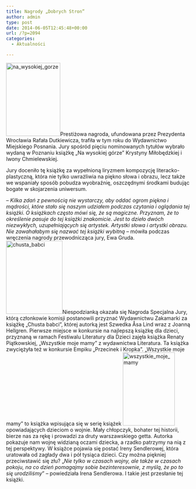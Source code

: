 ```yaml
---
title: Nagrody „Dobrych Stron”
author: admin
type: post
date: 2014-06-05T12:45:48+00:00
url: /?p=2094
categories:
  - Aktualności

---
```


  <a href="http://www.ibby.pl/wp-content/uploads/2014/06/na_wysokiej_gorze.jpg" rel="lightbox[2094]"><img class="alignleft wp-image-2095 size-medium" src="http://www.ibby.pl/wp-content/uploads/2014/06/na_wysokiej_gorze-148x200.jpg" alt="na_wysokiej_gorze" width="148" height="200" srcset="http://www.ibby.pl/wp-content/uploads/2014/06/na_wysokiej_gorze-148x200.jpg 148w, http://www.ibby.pl/wp-content/uploads/2014/06/na_wysokiej_gorze-74x100.jpg 74w, http://www.ibby.pl/wp-content/uploads/2014/06/na_wysokiej_gorze.jpg 370w" sizes="(max-width: 148px) 100vw, 148px" /></a>Prestiżowa nagroda, ufundowana przez Prezydenta Wrocławia Rafała Dutkiewicza, trafiła w tym roku do Wydawnictwo Miejskiego Posnania. Jury spośród pięciu nominowanych tytułów wybrało wydaną w Poznaniu książkę „Na wysokiej górze” Krystyny Miłobędzkiej i Iwony Chmielewskiej.
<!--more-->
Jury doceniło tę książkę za wypełnioną liryzmem kompozycję literacko-plastyczną, która nie tylko uwrażliwia na piękno słowa i obrazu, lecz także we wspaniały sposób pobudza wyobraźnię, oszczędnymi środkami budując bogate w skojarzenia uniwersum.


  &#8211; <em>Kilka zdań z pewnością nie wystarczy, aby oddać ogrom piękna i mądrości, które stało się naszym udziałem podczas czytania i oglądania tej książki. O książkach często mówi się, że są magiczne. Przyznam, że to określenie pasuje do tej książki znakomicie. Jest to dzieło dwóch niezwykłych, uzupełniających się artystek. Artystki słowa i artystki obrazu. Nie zawahałabym się nazwać tej książki wybitną</em> – mówiła podczas wręczenia nagrody przewodnicząca jury, Ewa Gruda.
<a href="http://www.ibby.pl/wp-content/uploads/2014/06/chusta_babci.jpg" rel="lightbox[2094]"><img class="alignright wp-image-2096 size-medium" src="http://www.ibby.pl/wp-content/uploads/2014/06/chusta_babci-154x200.jpg" alt="chusta_babci" width="154" height="200" srcset="http://www.ibby.pl/wp-content/uploads/2014/06/chusta_babci-154x200.jpg 154w, http://www.ibby.pl/wp-content/uploads/2014/06/chusta_babci-77x100.jpg 77w, http://www.ibby.pl/wp-content/uploads/2014/06/chusta_babci.jpg 386w" sizes="(max-width: 154px) 100vw, 154px" /></a>Niespodzianką okazała się Nagroda Specjalna Jury, którą członkowie komisji postanowili przyznać Wydawnictwu Zakamarki za książkę „Chusta babci”, której autorką jest Szwedka Åsa Lind wraz z Joanną Hellgren.
Pierwsze miejsce w konkursie na najlepszą książkę dla dzieci, przyznaną w ramach Festiwalu Literatury dla Dzieci zajęła książka Renaty Piątkowskiej, „Wszystkie moje mamy” z wydawnictwa Literatura. Ta książka zwyciężyła też w konkursie Empiku „Przecinek i Kropka”. „Wszystkie moje mamy” to książka wpisująca się w serię książek <a href="http://www.ibby.pl/wp-content/uploads/2014/06/wszystkie_moje_mamy.jpg" rel="lightbox[2094]"><img class="alignleft wp-image-2097 size-medium" src="http://www.ibby.pl/wp-content/uploads/2014/06/wszystkie_moje_mamy-142x200.jpg" alt="wszystkie_moje_mamy" width="142" height="200" srcset="http://www.ibby.pl/wp-content/uploads/2014/06/wszystkie_moje_mamy-142x200.jpg 142w, http://www.ibby.pl/wp-content/uploads/2014/06/wszystkie_moje_mamy-71x100.jpg 71w, http://www.ibby.pl/wp-content/uploads/2014/06/wszystkie_moje_mamy.jpg 355w" sizes="(max-width: 142px) 100vw, 142px" /></a>opowiadających dzieciom o wojnie. Mały chłopczyk, bohater tej historii, bierze nas za rękę i prowadzi za druty warszawskiego getta. Autorka pokazuje nam wojnę widzianą oczami dziecka, a rzadko patrzymy na nią z tej perspektywy. W książce pojawia się postać Ireny Sendlerowej, która uratowała od zagłady dwa i pół tysiąca dzieci. Czy można piękniej przeciwstawić się złu? „<em>Nie tylko w czasach wojny, ale także w czasach pokoju, na co dzień pomagajmy sobie bezinteresownie, z myślą, że po to się urodziliśmy</em>” – powiedziała Irena Sendlerowa. I takie jest przesłanie tej książki.
